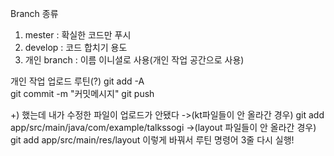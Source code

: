 Branch 종류
1. mester : 확실한 코드만 푸시
2. develop : 코드 합치기 용도
3. 개인 branch : 이름 이니셜로 사용(개인 작업 공간으로 사용)

개인 작업 업로드 루틴(?)
git add -A  
git commit -m "커밋메시지"
git push

+) 했는데 내가 수정한 파일이 업로드가 안됐다
->(kt파일들이 안 올라간 경우) git add app/src/main/java/com/example/talkssogi
->(layout 파일들이 안 올라간 경우) git add app/src/main/res/layout
이렇게 바꿔서 루틴 명령어 3줄 다시 실행!
